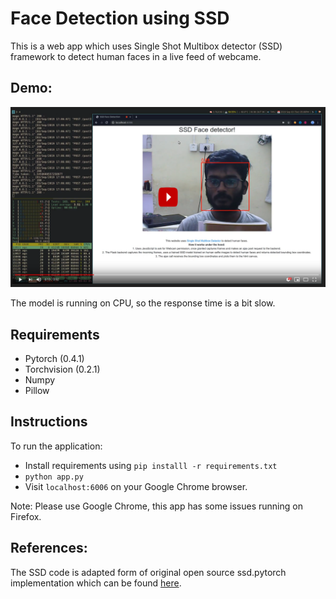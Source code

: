 # Face Detection using SSD

This is a web app which uses Single Shot Multibox detector (SSD) framework to detect human faces in a live feed of webcame.


## Demo:


[![Watch the video](templates/image.png)](https://youtu.be/pZFJFl_4o00)

The model is running on CPU, so the response time is a bit slow.


## Requirements

* Pytorch (0.4.1)
* Torchvision (0.2.1)
* Numpy
* Pillow


## Instructions

To run the application:

* Install requirements using `pip installl -r requirements.txt`
* `python app.py`
* Visit `localhost:6006` on your Google Chrome browser.

Note: Please use Google Chrome, this app has some issues running on Firefox.


## References:

The SSD code is adapted form of original open source ssd.pytorch implementation which can be found [here](https://github.com/amdegroot/ssd.pytorch/).

